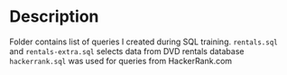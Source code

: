 # Description

Folder contains list of queries I created during SQL training.
`rentals.sql` and `rentals-extra.sql` selects data from DVD rentals database
`hackerrank.sql` was used for queries from HackerRank.com